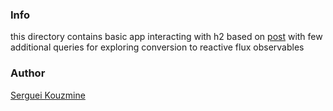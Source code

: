 ### Info

  this directory contains basic app interacting with h2 based on [post](ttps://www.javatips.net/blog/h2-file-database-example) with few additional queries for exploring conversion to reactive flux observables

### Author
[Serguei Kouzmine](kouzmine_serguei@yahoo.com)
